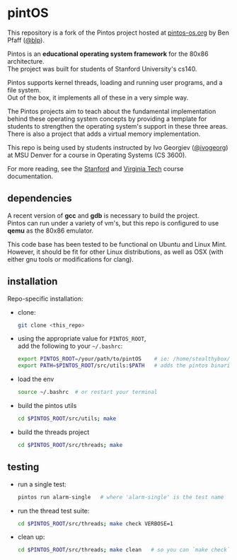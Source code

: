 # pintOS
This repository is a fork of the Pintos project hosted at [pintos-os.org](http://pintos-os.org) by Ben Pfaff ([@blp](https://github.com/blp)).  

Pintos is an **educational operating system framework** for the 80x86 architecture.  
The project was built for students of Stanford University's cs140.  

Pintos supports kernel threads, loading and running user programs, and a file system.  
Out of the box, it implements all of these in a very simple way.  

The Pintos projects aim to teach about the fundamental implementation behind these operating system concepts by providing a template for students to strengthen the operating system's support in these three areas.  
There is also a project that adds a virtual memory implementation.  

This repo is being used by students instructed by Ivo Georgiev ([@ivogeorg](https://github.com/ivogeorg)) at MSU Denver for a course in Operating Systems (CS 3600).   

For more reading, see the 
[Stanford](http://web.stanford.edu/class/cs140/projects/pintos/pintos_1.html) 
and 
[Virginia Tech](http://courses.cs.vt.edu/~cs3204/spring2009/pintos/doc/pintos.pdf) 
course documentation.

## dependencies
A recent version of **gcc** and **gdb** is necessary to build the project.  
Pintos can run under a variety of vm's, but this repo is configured to use **qemu** as the 80x86 emulator.  

This code base has been tested to be functional on Ubuntu and Linux Mint.  
However, it should be fit for other Linux distributions, as well as OSX (with either gnu tools or modifications for clang).  

## installation
Repo-specific installation:  
- clone:

    ```bash
    git clone <this_repo>
    ```
    
- using the appropriate value for `PINTOS_ROOT`,  
  add the following to your `~/.bashrc`:
    
    ```bash
    export PINTOS_ROOT=/your/path/to/pintOS    # ie: /home/stealthybox/repos/pintOS
    export PATH=$PINTOS_ROOT/src/utils:$PATH   # adds the pintos binaries to your PATH
    ```
    
- load the env

    ```bash
    source ~/.bashrc  # or restart your terminal
    ```
    
- build the pintos utils

    ```bash
    cd $PINTOS_ROOT/src/utils; make
    ```  
    
- build the threads project

    ```bash
    cd $PINTOS_ROOT/src/threads; make
    ```  

## testing
- run a single test:
    
    ```bash
    pintos run alarm-single   # where 'alarm-single' is the test name
    ```
    
- run the thread test suite:
  
    ```bash
    cd $PINTOS_ROOT/src/threads; make check VERBOSE=1
    ```
    
- clean up:
  
    ```bash
    cd $PINTOS_ROOT/src/threads; make clean   # so you can `make check` new code
    ```
    
